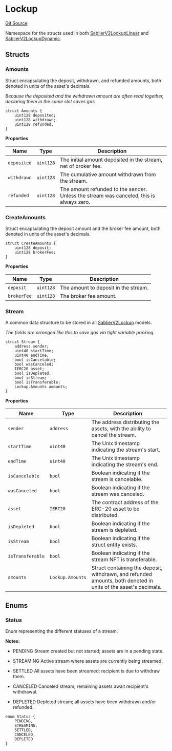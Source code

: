 # Lockup

[Git Source](https://github.com/sablier-labs/v2-core/blob/73356945b53e8dd4112f34f3e2c63c278c4a5239/src/types/DataTypes.sol)

Namespace for the structs used in both
[SablierV2LockupLinear](docs/reference/lockup/core/contract.SablierV2LockupLinear.md) and
[SablierV2LockupDynamic](docs/reference/lockup/core/contract.SablierV2LockupDynamic.md).

## Structs

### Amounts

Struct encapsulating the deposit, withdrawn, and refunded amounts, both denoted in units of the asset's decimals.

_Because the deposited and the withdrawn amount are often read together, declaring them in the same slot saves gas._

```solidity
struct Amounts {
    uint128 deposited;
    uint128 withdrawn;
    uint128 refunded;
}
```

**Properties**

| Name        | Type      | Description                                                                             |
| ----------- | --------- | --------------------------------------------------------------------------------------- |
| `deposited` | `uint128` | The initial amount deposited in the stream, net of broker fee.                          |
| `withdrawn` | `uint128` | The cumulative amount withdrawn from the stream.                                        |
| `refunded`  | `uint128` | The amount refunded to the sender. Unless the stream was canceled, this is always zero. |

### CreateAmounts

Struct encapsulating the deposit amount and the broker fee amount, both denoted in units of the asset's decimals.

```solidity
struct CreateAmounts {
    uint128 deposit;
    uint128 brokerFee;
}
```

**Properties**

| Name        | Type      | Description                          |
| ----------- | --------- | ------------------------------------ |
| `deposit`   | `uint128` | The amount to deposit in the stream. |
| `brokerFee` | `uint128` | The broker fee amount.               |

### Stream

A common data structure to be stored in all
[SablierV2Lockup](docs/reference/lockup/core/abstracts/abstract.SablierV2Lockup.md) models.

_The fields are arranged like this to save gas via tight variable packing._

```solidity
struct Stream {
    address sender;
    uint40 startTime;
    uint40 endTime;
    bool isCancelable;
    bool wasCanceled;
    IERC20 asset;
    bool isDepleted;
    bool isStream;
    bool isTransferable;
    Lockup.Amounts amounts;
}
```

**Properties**

| Name             | Type             | Description                                                                                                    |
| ---------------- | ---------------- | -------------------------------------------------------------------------------------------------------------- |
| `sender`         | `address`        | The address distributing the assets, with the ability to cancel the stream.                                    |
| `startTime`      | `uint40`         | The Unix timestamp indicating the stream's start.                                                              |
| `endTime`        | `uint40`         | The Unix timestamp indicating the stream's end.                                                                |
| `isCancelable`   | `bool`           | Boolean indicating if the stream is cancelable.                                                                |
| `wasCanceled`    | `bool`           | Boolean indicating if the stream was canceled.                                                                 |
| `asset`          | `IERC20`         | The contract address of the ERC-20 asset to be distributed.                                                    |
| `isDepleted`     | `bool`           | Boolean indicating if the stream is depleted.                                                                  |
| `isStream`       | `bool`           | Boolean indicating if the struct entity exists.                                                                |
| `isTransferable` | `bool`           | Boolean indicating if the stream NFT is transferable.                                                          |
| `amounts`        | `Lockup.Amounts` | Struct containing the deposit, withdrawn, and refunded amounts, both denoted in units of the asset's decimals. |

## Enums

### Status

Enum representing the different statuses of a stream.

**Notes:**

- PENDING Stream created but not started; assets are in a pending state.

- STREAMING Active stream where assets are currently being streamed.

- SETTLED All assets have been streamed; recipient is due to withdraw them.

- CANCELED Canceled stream; remaining assets await recipient's withdrawal.

- DEPLETED Depleted stream; all assets have been withdrawn and/or refunded.

```solidity
enum Status {
    PENDING,
    STREAMING,
    SETTLED,
    CANCELED,
    DEPLETED
}
```
